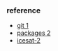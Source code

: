 
### reference 
* [git 1](https://drive.google.com/file/d/1GQJJxiCw3-Z_SZCr06dPaQj17Z9pCzLY/view?usp=sharing)
* [packages 2](https://drive.google.com/file/d/18_hm6nhNRIacQuVgcOSAnDJqWJGo3mhK/view?usp=sharing)
* [icesat-2](https://drive.google.com/file/d/1-9D4IeOBF7R_4KYf6NTJvp9X2K6VCx9D/view?usp=sharing)





